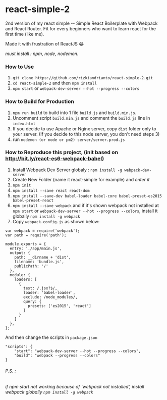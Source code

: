 # react-simple-2
2nd version of my react simple --
Simple React Boilerplate with Webpack and React Router.
Fit for every beginners who want to learn react for the first time (like me).

Made it with frustration of ReactJS :joy:

*must install : npm, node, nodemon.*

### How to Use
1. `git clone https://github.com/rizkiandrianto/react-simple-2.git`
2. `cd react-simple-2` and then `npm install`
3. `npm start` or `webpack-dev-server --hot --progress --colors`

### How to Build for Production
1. `npm run build` to build into 1 file `build.js` and `build.min.js`.
2. Uncomment script `build.min.js` and comment the `build.js` line in `index.html`
3. If you decide to use Apache or Nginx server, copy `dist` folder only to your server. (If you decide to this node server, you don't need steps 3)
4. run `nodemon (or node or pm2) server/server.prod.js`

### How to Reproduce this project, (init based on http://bit.ly/react-es6-webpack-babel)
1. Install Webpack Dev Server globaly : `npm install -g webpack-dev-server`
2. Create New Folder (name it react-simple for example) and *enter it*
3. `npm init`
4. `npm install --save react react-dom`
5. `npm install --save-dev babel-loader babel-core babel-preset-es2015 babel-preset-react`
6. `npm install --save webpack` and if it's shown webpack not installed at `npm start` or `webpack-dev-server --hot --progress --colors`, install it globally `npm install -g webpack`
7. Copy `webpack.config.js` as shown below:
```
var webpack = require('webpack');
var path = require('path');

module.exports = {
  entry: './app/main.js',
  output: {
    path: __dirname + 'dist',
    filename: 'bundle.js',
    publicPath: '/'
  },
  module: {
    loaders: [
      {
        test: /.jsx?$/,
        loader: 'babel-loader',
        exclude: /node_modules/,
        query: {
          presets: ['es2015', 'react']
        }
      }
    ]
  },
};
```
And then change the scripts in `package.json`

```
"scripts": {
    "start": "webpack-dev-server --hot --progress --colors",
    "build": "webpack --progress --colors"
}
```


###### P.S. :
*if npm start not working because of 'webpack not installed', install webpack globally `npm install -g webpack`*
